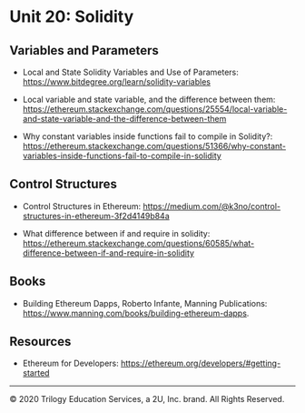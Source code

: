 # Unit 20: Solidity

## Variables and Parameters

* Local and State Solidity Variables and Use of Parameters: https://www.bitdegree.org/learn/solidity-variables

* Local variable and state variable, and the difference between them: https://ethereum.stackexchange.com/questions/25554/local-variable-and-state-variable-and-the-difference-between-them

* Why constant variables inside functions fail to compile in Solidity?: https://ethereum.stackexchange.com/questions/51366/why-constant-variables-inside-functions-fail-to-compile-in-solidity

## Control Structures

* Control Structures in Ethereum: https://medium.com/@k3no/control-structures-in-ethereum-3f2d4149b84a

* What difference between if and require in solidity: https://ethereum.stackexchange.com/questions/60585/what-difference-between-if-and-require-in-solidity

## Books

* Building Ethereum Dapps, Roberto Infante, Manning Publications: https://www.manning.com/books/building-ethereum-dapps.

## Resources

* Ethereum for Developers: https://ethereum.org/developers/#getting-started

---
© 2020 Trilogy Education Services, a 2U, Inc. brand. All Rights Reserved.
